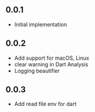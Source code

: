 ## 0.0.1
* Initial implementation
## 0.0.2
* Add support for macOS, Linux
* clear warning in Dart Analysis
* Logging beautifier
## 0.0.3
* Add read file env for dart
